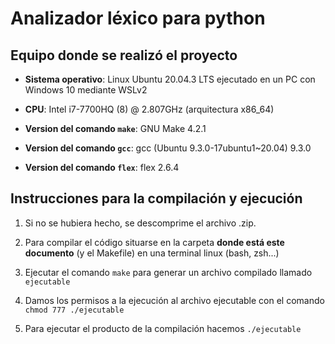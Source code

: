 # Analizador léxico para python

## Equipo donde se realizó el proyecto

* **Sistema operativo**: Linux Ubuntu 20.04.3 LTS ejecutado en un PC con Windows 10 mediante WSLv2

* **CPU**: Intel i7-7700HQ (8) @ 2.807GHz (arquitectura x86_64)

* **Version del comando `make`**: GNU Make 4.2.1

* **Version del comando `gcc`**: gcc (Ubuntu 9.3.0-17ubuntu1~20.04) 9.3.0

* **Version del comando `flex`**: flex 2.6.4

## Instrucciones para la compilación y ejecución

1. Si no se hubiera hecho, se descomprime el archivo .zip.

2. Para compilar el código situarse en la carpeta **donde está este documento** (y el Makefile) en una terminal linux (bash, zsh...)

3. Ejecutar el comando `make` para generar un archivo compilado llamado `ejecutable`

4. Damos los permisos a la ejecución al archivo ejecutable con el comando `chmod 777 ./ejecutable`

5. Para ejecutar el producto de la compilación hacemos `./ejecutable`
